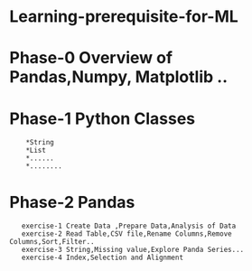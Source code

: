 # Learning-prerequisite-for-ML
# Phase-0 Overview of Pandas,Numpy, Matplotlib ..
# Phase-1 Python Classes
        *String
        *List
        *......
        *........
# Phase-2 Pandas
       exercise-1 Create Data ,Prepare Data,Analysis of Data
       exercise-2 Read Table,CSV file,Rename Columns,Remove Columns,Sort,Filter..
       exercise-3 String,Missing value,Explore Panda Series...
       exercise-4 Index,Selection and Alignment
